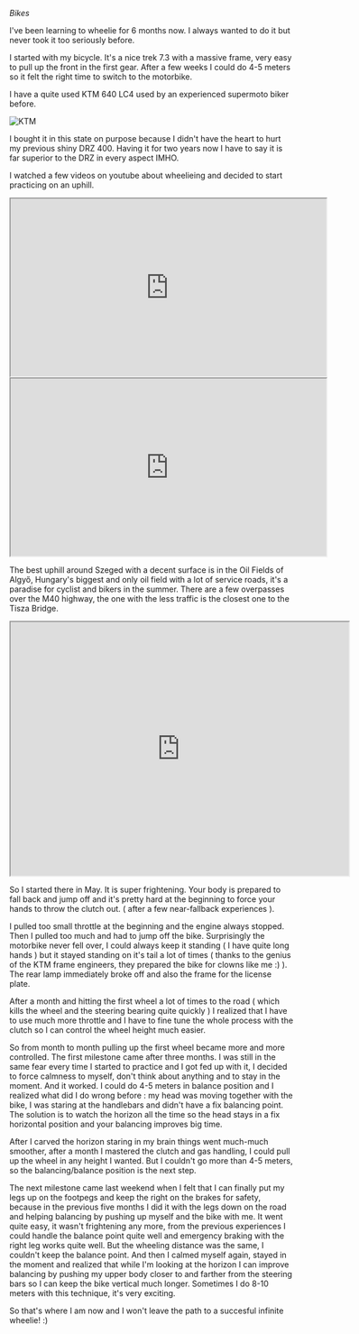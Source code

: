 _Bikes_

I've been learning to wheelie for 6 months now. I always wanted to do it but never took it too seriously before.

I started with my bicycle. It's a nice trek 7.3 with a massive frame, very easy to pull up the front in the first gear. After a few weeks I could do 4-5 meters so it felt the right time to switch to the motorbike.

I have a quite used KTM 640 LC4 used by an experienced supermoto biker before.

![KTM](/images/20161004_full_throttle_0.jpg)

I bought it in this state on purpose because I didn't have the heart to hurt my previous shiny DRZ 400. Having it for two years now I have to say it is far superior to the DRZ in every aspect IMHO.

I watched a few videos on youtube about wheelieing and decided to start practicing on an uphill.

<p align="center">
<iframe width="560" height="315" src="https://www.youtube.com/embed/i3ob0kEKk-4" allow="fullscreen"></iframe>

<iframe width="560" height="315" src="https://www.youtube.com/embed/aGBIt0GByfY" allow="fullscreen"></iframe>
</p>

The best uphill around Szeged with a decent surface is in the Oil Fields of Algyő, Hungary's biggest and only oil field with a lot of service roads, it's a paradise for cyclist and bikers in the summer. There are a few overpasses over the M40 highway, the one with the less traffic is the closest one to the Tisza Bridge.

<p align="center">
<iframe align="center" src="https://www.google.com/maps/embed?pb=!1m18!1m12!1m3!1d2929.1443974017398!2d20.226096115700305!3d46.29311727911938!2m3!1f0!2f0!3f0!3m2!1i1024!2i768!4f13.1!3m3!1m2!1s0x474462577474150f%3A0x47c379b926816cde!2sSzeged%2C+M43%2C+6753!5e1!3m2!1shu!2shu!4v1475586470021" width="600" height="450" allow="fullscreen"></iframe>
</p>

So I started there in May. It is super frightening. Your body is prepared to fall back and jump off and it's pretty hard at the beginning to force your hands to throw the clutch out. ( after a few near-fallback experiences ).

I pulled too small throttle at the beginning and the engine always stopped. Then I pulled too much and had to jump off the bike. Surprisingly the motorbike never fell over, I could always keep it standing ( I have quite long hands ) but it stayed standing on it's tail a lot of times ( thanks to the genius of the KTM frame engineers, they prepared the bike for clowns like me :) ). The rear lamp immediately broke off and also the frame for the license plate.

After a month and hitting the first wheel a lot of times to the road ( which kills the wheel and the steering bearing quite quickly ) I realized that I have to use much more throttle and I have to fine tune the whole process with the clutch so I can control the wheel height much easier.

So from month to month pulling up the first wheel became more and more controlled. The first milestone came after three months. I was still in the same fear every time I started to practice and I got fed up with it, I decided to force calmness to myself, don't think about anything and to stay in the moment. And it worked. I could do 4-5 meters in balance position and I realized what did I do wrong before : my head was moving together with the bike, I was staring at the handlebars and didn't have a fix balancing point. The solution is to watch the horizon all the time so the head stays in a fix horizontal position and your balancing improves big time.

After I carved the horizon staring in my brain things went much-much smoother, after a month I mastered the clutch and gas handling, I could pull up the wheel in any height I wanted. But I couldn't go more than 4-5 meters, so the balancing/balance position is the next step.

The next milestone came last weekend when I felt that I can finally put my legs up on the footpegs and keep the right on the brakes for safety, because in the previous five months I did it with the legs down on the road and helping balancing by pushing up myself and the bike with me. It went quite easy, it wasn't frightening any more, from the previous experiences I could handle the balance point quite well and emergency braking with the right leg works quite well. But the wheeling distance was the same, I couldn't keep the balance point. And then I calmed myself again, stayed in the moment and realized that while I'm looking at the horizon I can improve balancing by pushing my upper body closer to and farther from the steering bars so I can keep the bike vertical much longer. Sometimes I do 8-10 meters with this technique, it's very exciting.

So that's where I am now and I won't leave the path to a succesful infinite wheelie! :)